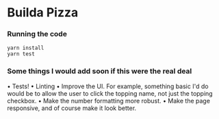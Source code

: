 # Builda Pizza

### Running the code
```
yarn install
yarn test
```

### Some things I would add soon if this were the real deal
• Tests!
• Linting
• Improve the UI.  For example, something basic I'd do would be to allow the user to click the topping name, not just the topping checkbox.
• Make the number formatting more robust.
• Make the page responsive, and of course make it look better.
